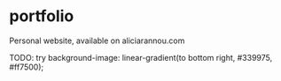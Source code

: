 # portfolio
Personal website, available on aliciarannou.com


TODO: try background-image: linear-gradient(to bottom right, #339975, #ff7500);
